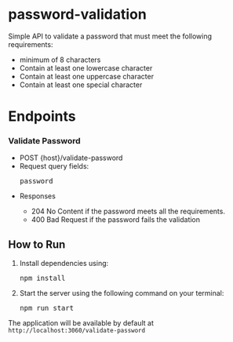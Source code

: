 # password-validation
Simple API to validate a password that must meet the following requirements:
<ul>
  <li>minimum of 8 characters</li>
  <li>Contain at least one lowercase character</li>
  <li>Contain at least one uppercase character</li>
  <li>Contain at least one special character</li>
</ul>

# Endpoints
<h3>Validate Password</h3>
<ul>
  <li>POST {host}/validate-password</li>
  <li>Request query fields: <pre>password</pre></li>
  <li>Responses</li>
  <ul>
    <li>204 No Content if the password meets all the requirements.</li>
    <li>400 Bad Request if the password fails the validation</li>
  </ul>
</ul>

## How to Run
<ol>
  <li>Install dependencies using: <pre>npm install</pre></li>
  <li>Start the server using the following command on your terminal: <pre>npm run start</pre></li>
</ol>
The application will be available by default at <code>http://localhost:3060/validate-password</code>